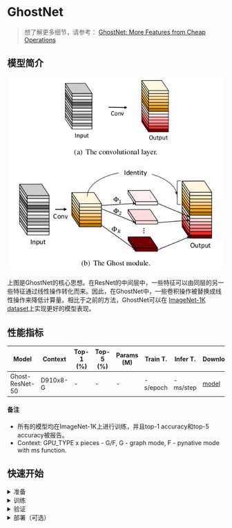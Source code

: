 # GhostNet
> 想了解更多细节，请参考： [GhostNet: More Features from Cheap Operations](https://arxiv.org/abs/1911.11907)

## 模型简介

<div align=center>

![](ghostnet.png)
</div>

上图是GhostNet的核心思想。在ResNet的中间层中，一些特征可以由同层的另一些特征通过线性操作转化而来。因此，在GhostNet中，一些卷积操作被替换成线性操作来降低计算量。相比于之前的方法，GhostNet可以在 [ImageNet-1K dataset](https://www.image-net.org/download.php)上实现更好的模型表现。

## 性能指标

| Model           | Context   |  Top-1 (%)  | Top-5 (%)  |  Params (M)    | Train T. | Infer T. |  Download | Config | Log |
|-----------------|-----------|-------|-------|------------|-------|--------|---|--------|--------------|
| Ghost-ResNet-50 | D910x8-G | -     | -     | -       | -s/epoch | -ms/step | [model]() | [cfg]() | [log]() |


#### 备注

- 所有的模型均在ImageNet-1K上进行训练，并且top-1 accuracy和top-5 accuracy被报告。
- Context: GPU_TYPE x pieces - G/F, G - graph mode, F - pynative mode with ms function.  

## 快速开始

<details>
<summary>准备</summary>

#### 安装
请参考mindcv的[安装指示](https://github.com/mindspore-ecosystem/mindcv#installation) in MindCV.

#### 数据集准备
请下载[ImageNet-1K](htps://www.image-net.org/download.php)数据集用于训练和验证。
</details>

<details>
<summary>训练</summary>

- **超参数.** 可复现训练结果的配置设置存放在 `mindcv/configs/ghostnet`文件夹。例如，为了按照某个配置进行训练，你可以运行:

  ```shell
  # train Ghost-ResNet-50 on 8 GPUs
  mpirun -n 8 python train.py --config path/to/ghostnet/yaml/file --data_dir /path/to/imagenet
  ```

  注意GPU或者昇腾芯片的数量以及batch size都会影响复现结果。为了最大程度的复现结果，推荐采用相同显卡数量和相同batch size进行训练。

详细的参数可以参考[config.py](../../config.py)。
</details>

<details>
<summary>验证</summary>

- 为了验证模型，你可以使用`validate.py`。 这里有一个例子来验证Ghost-ResNet-50模型的精准度。

  ```shell
  python validate.py --config path/to/ghostnet/yaml/file --data_dir /path/to/imagenet --ckpt_path /path/to/ghostnet/file.ckpt
  ```

</details>


<details>
<summary>部署（可选）</summary>

请参考mindcv中的部署教程。 
</details>


